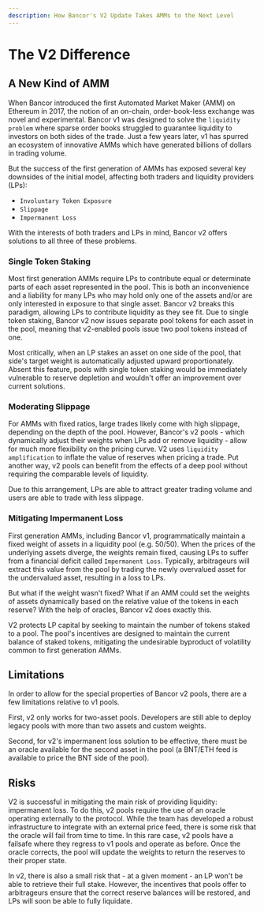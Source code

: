 ```yaml
---
description: How Bancor's V2 Update Takes AMMs to the Next Level‌
---
```


# The V2 Difference

## A New Kind of AMM <a id="a-new-kind-of-amm"></a>

When Bancor introduced the first Automated Market Maker \(AMM\) on Ethereum in 2017, the notion of an on-chain, order-book-less exchange was novel and experimental. Bancor v1 was designed to solve the `liquidity problem` where sparse order books struggled to guarantee liquidity to investors on both sides of the trade. Just a few years later, v1 has spurred an ecosystem of innovative AMMs which have generated billions of dollars in trading volume.‌

But the success of the first generation of AMMs has exposed several key downsides of the initial model, affecting both traders and liquidity providers \(LPs\):‌

* `Involuntary Token Exposure`
* `Slippage`
* `Impermanent Loss`

With the interests of both traders and LPs in mind, Bancor v2 offers solutions to all three of these problems.‌

### Single Token Staking <a id="single-token-staking"></a>

Most first generation AMMs require LPs to contribute equal or determinate parts of each asset represented in the pool. This is both an inconvenience and a liability for many LPs who may hold only one of the assets and/or are only interested in exposure to that single asset. Bancor v2 breaks this paradigm, allowing LPs to contribute liquidity as they see fit. Due to single token staking, Bancor v2 now issues separate pool tokens for each asset in the pool, meaning that v2-enabled pools issue two pool tokens instead of one.‌

Most critically, when an LP stakes an asset on one side of the pool, that side's target weight is automatically adjusted upward proportionately. Absent this feature, pools with single token staking would be immediately vulnerable to reserve depletion and wouldn't offer an improvement over current solutions.‌

### Moderating Slippage <a id="moderating-slippage"></a>

For AMMs with fixed ratios, large trades likely come with high slippage, depending on the depth of the pool. However, Bancor's v2 pools - which dynamically adjust their weights when LPs add or remove liquidity - allow for much more flexibility on the pricing curve. V2 uses `liquidity amplification` to inflate the value of reserves when pricing a trade. Put another way, v2 pools can benefit from the effects of a deep pool without requiring the comparable levels of liquidity.‌

Due to this arrangement, LPs are able to attract greater trading volume and users are able to trade with less slippage.‌

### Mitigating Impermanent Loss <a id="mitigating-impermanent-loss"></a>

First generation AMMs, including Bancor v1, programmatically maintain a fixed weight of assets in a liquidity pool \(e.g. 50/50\). When the prices of the underlying assets diverge, the weights remain fixed, causing LPs to suffer from a financial deficit called `Impermanent Loss`. Typically, arbitrageurs will extract this value from the pool by trading the newly overvalued asset for the undervalued asset, resulting in a loss to LPs.‌

But what if the weight wasn't fixed? What if an AMM could set the weights of assets dynamically based on the relative value of the tokens in each reserve? With the help of oracles, Bancor v2 does exactly this.‌

V2 protects LP capital by seeking to maintain the number of tokens staked to a pool. The pool's incentives are designed to maintain the current balance of staked tokens, mitigating the undesirable byproduct of volatility common to first generation AMMs.‌

## Limitations <a id="limitations"></a>

In order to allow for the special properties of Bancor v2 pools, there are a few limitations relative to v1 pools.‌

First, v2 only works for two-asset pools. Developers are still able to deploy legacy pools with more than two assets and custom weights.‌

Second, for v2's impermanent loss solution to be effective, there must be an oracle available for the second asset in the pool \(a BNT/ETH feed is available to price the BNT side of the pool\).‌

## Risks <a id="risks"></a>

V2 is successful in mitigating the main risk of providing liquidity: impermanent loss. To do this, v2 pools require the use of an oracle operating externally to the protocol. While the team has developed a robust infrastructure to integrate with an external price feed, there is some risk that the oracle will fail from time to time. In this rare case, v2 pools have a failsafe where they regress to v1 pools and operate as before. Once the oracle corrects, the pool will update the weights to return the reserves to their proper state.‌

In v2, there is also a small risk that - at a given moment - an LP won't be able to retrieve their full stake. However, the incentives that pools offer to arbitrageurs ensure that the correct reserve balances will be restored, and LPs will soon be able to fully liquidate.  


